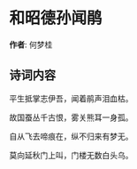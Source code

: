 # 和昭德孙闻鹃

**作者**: 何梦桂

## 诗词内容

平生抵掌志伊吾，闻着鹃声泪血枯。

故国蚕丛千古恨，雾关熊耳一身孤。

自从飞去啼痕在，纵不归来有梦无。

莫向延秋门上叫，门楼无数白头乌。

